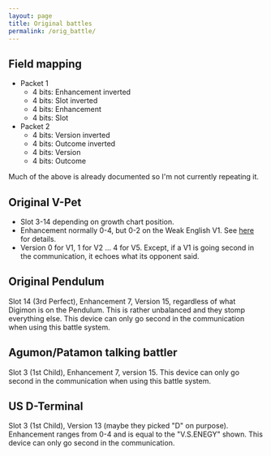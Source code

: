 ```yaml
---
layout: page
title: Original battles
permalink: /orig_battle/
---
```


## Field mapping

* Packet 1
  * 4 bits: Enhancement inverted
  * 4 bits: Slot inverted
  * 4 bits: Enhancement
  * 4 bits: Slot
* Packet 2
  * 4 bits: Version inverted
  * 4 bits: Outcome inverted
  * 4 bits: Version
  * 4 bits: Outcome

Much of the above is already documented so I'm not currently repeating it.

## Original V-Pet

* Slot 3-14 depending on growth chart position.
* Enhancement normally 0-4, but 0-2 on the Weak English V1. See [here](vpet.md) for details.
* Version 0 for V1, 1 for V2 ... 4 for V5. Except, if a V1 is going second in the communication, it echoes what its opponent said.

## Original Pendulum

Slot 14 (3rd Perfect), Enhancement 7, Version 15, regardless of what Digimon is on the Pendulum. This is rather unbalanced and they stomp everything else. This device can only go second in the communication when using this battle system.

## Agumon/Patamon talking battler

Slot 3 (1st Child), Enhancement 7, version 15. This device can only go second in the communication when using this battle system.

## US D-Terminal

Slot 3 (1st Child), Version 13 (maybe they picked "D" on purpose). Enhancement ranges from 0-4 and is equal to the "V.S.ENEGY" shown. This device can only go second in the communication.

